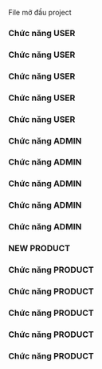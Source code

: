 File mở đầu project

### Chức năng USER
### Chức năng USER
### Chức năng USER
### Chức năng USER
### Chức năng USER

### Chức năng ADMIN
### Chức năng ADMIN
### Chức năng ADMIN
### Chức năng ADMIN
### Chức năng ADMIN


### NEW PRODUCT


### Chức năng PRODUCT
### Chức năng PRODUCT
### Chức năng PRODUCT
### Chức năng PRODUCT
### Chức năng PRODUCT

